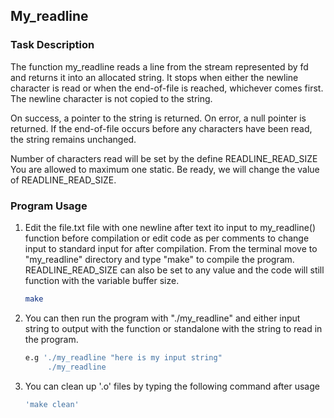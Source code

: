 <!-- GETTING STARTED -->
## My_readline
### Task Description

The function my_readline reads a line from the stream represented by fd and returns it into an allocated string. It stops when either the newline character is read or when the end-of-file is reached, whichever comes first. The newline character is not copied to the string.

On success, a pointer to the string is returned. On error, a null pointer is returned. If the end-of-file occurs before any characters have been read, the string remains unchanged.

Number of characters read will be set by the define READLINE_READ_SIZE
You are allowed to maximum one static. Be ready, we will change the value of READLINE_READ_SIZE.

### Program Usage

1. Edit the file.txt file with one newline after text ito input to my_readline() function before compilation or edit code as per comments to change input to standard input for after compilation. From the terminal move to "my_readline" directory and type "make" to compile the program. READLINE_READ_SIZE can also be set to any value and the code will still function with the variable buffer size. 

   ```sh
   make
   ```
2. You can then run the program with "./my_readline" and either input string to output with the function or standalone with the string to read in the program. 

   ```sh
   e.g './my_readline "here is my input string"
        ./my_readline
   ```

3. You can clean up '.o' files by typing the following command after usage
    ```sh
   'make clean'
   ```
